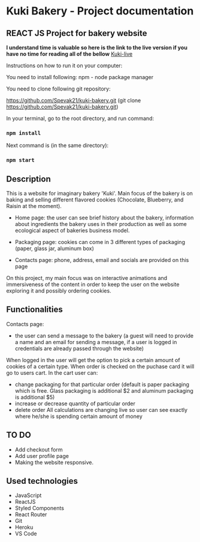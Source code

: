 # Kuki Bakery - Project documentation

## REACT JS Project for bakery website

**I understand time is valuable so here is the link to the live version if you have no time for reading all of the bellow**
[Kuki-live](https://spevak21.github.io/kuki-bakery/)

Instructions on how to run it on your computer:

You need to install following:
npm - node package manager

You need to clone following git repository:

https://github.com/Spevak21/kuki-bakery.git (git clone https://github.com/Spevak21/kuki-bakery.git)

In your terminal, go to the root directory, and run command:
### `npm install`

Next command is (in the same directory):
### `npm start`

## Description 

This is a website for imaginary bakery 'Kuki'. Main focus of the bakery is on baking and selling different flavored cookies (Chocolate, Blueberry, and Raisin at the moment).
 
- Home page: the user can see brief history about the bakery, information about ingredients the bakery uses in their production as well as some ecological aspect of bakeries business model.

- Packaging page: cookies can come in 3 different types of packaging (paper, glass jar, aluminum box)

- Contacts page: phone, address, email and socials are provided on this page


On this project, my main focus was on interactive animations and immersiveness of the content in order to keep the user on the website exploring it and possibly ordering cookies.

## Functionalities

Contacts page:
- the user can send a message to the bakery (a guest will need to provide a name and an email for sending a message, if a user is logged in credentials are already passed through the website)

When logged in the user will get the option to pick a certain amount of cookies of a certain type. When order is checked on the puchase card it will go to users cart.
In the cart user can:
- change packaging for that particular order (default is paper packaging which is free. Glass packaging is additional $2 and aluminum packaging is additional $5)
- increase or decrease quantity of particular order
- delete order
All calculations are changing live so user can see exactly where he/she is spending certain amount of money

## TO DO

- Add checkout form
- Add user profile page
- Making the website responsive.

## Used technologies
- JavaScript
- ReactJS
- Styled Components
- React Router
- Git
- Heroku
- VS Code